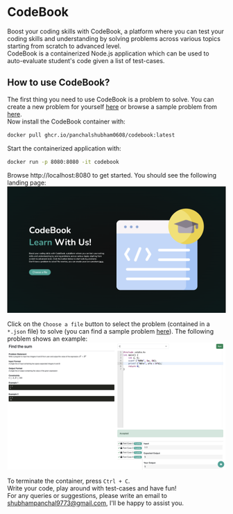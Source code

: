 # CodeBook
Boost your coding skills with CodeBook, a platform where you can test your coding skills and understanding by solving problems across various topics starting from scratch to advanced level.  
CodeBook is a containerized Node.js application which can be used to auto-evaluate student's code given a list of test-cases.  


## How to use CodeBook?
The first thing you need to use CodeBook is a problem to solve. You can create a new problem for yourself [here](https://panchalshubham0608.github.io/codebook-problem-generator/) or browse a sample problem from [here](https://github.com/panchalshubham0608/codebook-problem-generator/blob/main/sample_problem.json).  
Now install the CodeBook container with:  
```bash
docker pull ghcr.io/panchalshubham0608/codebook:latest
```
Start the containerized application with:
```bash
docker run -p 8080:8080 -it codebook
```

Browse http://localhost:8080 to get started. You should see the following landing page:
![image](./images/homepage.png)

Click on the `Choose a file` button to select the problem (contained in a `*.json` file) to solve (you can find a sample problem [here](https://github.com/panchalshubham0608/codebook-problem-generator/blob/main/sample_problem.json)). The following problem shows an example:  
![sample1](./images/sample1.png)

To terminate the container, press `Ctrl + C`.  
Write your code, play around with test-cases and have fun!  
For any queries or suggestions, please write an email to [shubhampanchal9773@gmail.com](mailto:shubhampanchal9773@gmail.com), I'll be happy to assist you.  
